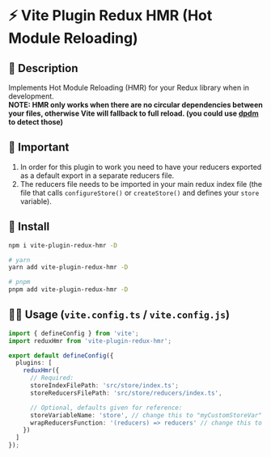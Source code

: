 # ⚡ Vite Plugin Redux HMR (Hot Module Reloading)

## 📗 Description
Implements Hot Module Reloading (HMR) for your Redux library when in development.<br />
**NOTE: HMR only works when there are no circular dependencies between your files, otherwise Vite will fallback to full reload. (you could use [dpdm](https://github.com/acrazing/dpdm) to detect those)**

## 🧪 Important
1. In order for this plugin to work you need to have your reducers exported as a default export in a separate reducers file.
2. The reducers file needs to be imported in your main redux index file (the file that calls `configureStore()` or `createStore()` and defines your `store` variable).

## 🚀 Install
```bash
npm i vite-plugin-redux-hmr -D

# yarn
yarn add vite-plugin-redux-hmr -D

# pnpm
pnpm add vite-plugin-redux-hmr -D
```

## 🧑‍💻 Usage (`vite.config.ts` / `vite.config.js`)
```ts
import { defineConfig } from 'vite';
import reduxHmr from 'vite-plugin-redux-hmr';

export default defineConfig({
  plugins: [
    reduxHmr({
      // Required:
      storeIndexFilePath: 'src/store/index.ts';
      storeReducersFilePath: 'src/store/reducers/index.ts',

      // Optional, defaults given for reference:
      storeVariableName: 'store', // change this to "myCustomStoreVar" in case you assigned your configureStore()/createStore() result to something different from "store"
      wrapReducersFunction: '(reducers) => reducers' // change this to something else like "(reducers) => rememberReducer(reducers)" in case you have a top-level reducer like the one from the "redux-rememeber" library
    })
  ]
});
```
